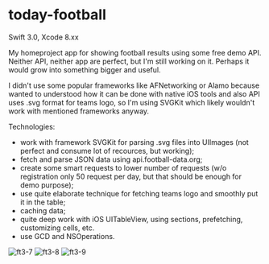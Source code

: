 # today-football
Swift 3.0, Xcode 8.xx

My homeproject app for showing football results using some free demo API. Neither API, neither app are perfect, but I'm still working on it. Perhaps it would grow into something bigger and useful.

I didn't use some popular frameworks like AFNetworking or Alamo because wanted to understood how it can be done with native iOS tools and also API uses .svg format for teams logo, so I'm using SVGKit which likely wouldn't work with mentioned frameworks anyway.

Technologies:
- work with framework SVGKit for parsing .svg files into UIImages (not perfect and consume lot of recources, but working);
- fetch and parse JSON data using api.football-data.org;
- create some smart requests to lower number of requests (w/o registration only 50 request per day, but that should be enough for demo purpose);
- use quite elaborate technique for fetching teams logo and smoothly put it in the table;
- caching data;
- quite deep work with iOS UITableView, using sections, prefetching, customizing cells, etc.
- use GCD and NSOperations.

![ft3-7](https://cloud.githubusercontent.com/assets/23110283/24841992/f50f4210-1d98-11e7-927c-76390a500531.png)
![ft3-8](https://cloud.githubusercontent.com/assets/23110283/24841978/c60de6ce-1d98-11e7-9cf0-a8f021381cef.png)
![ft3-9](https://cloud.githubusercontent.com/assets/23110283/24841981/d01ee546-1d98-11e7-945b-c2942f382b4b.png)
